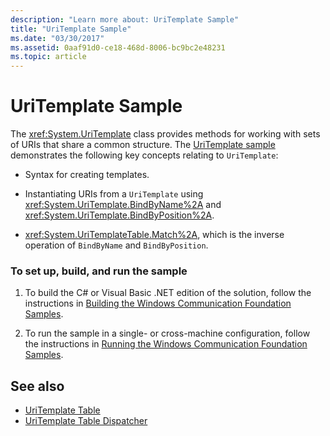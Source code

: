 ```yaml
---
description: "Learn more about: UriTemplate Sample"
title: "UriTemplate Sample"
ms.date: "03/30/2017"
ms.assetid: 0aaf91d0-ce18-468d-8006-bc9bc2e48231
ms.topic: article
---
```

# UriTemplate Sample

The <xref:System.UriTemplate> class provides methods for working with sets of URIs that share a common structure. The [UriTemplate sample](https://github.com/dotnet/samples/tree/main/framework/wcf) demonstrates the following key concepts relating to `UriTemplate`:

- Syntax for creating templates.

- Instantiating URIs from a `UriTemplate` using <xref:System.UriTemplate.BindByName%2A> and <xref:System.UriTemplate.BindByPosition%2A>.

- <xref:System.UriTemplateTable.Match%2A>, which is the inverse operation of `BindByName` and `BindByPosition`.

### To set up, build, and run the sample

1. To build the C# or Visual Basic .NET edition of the solution, follow the instructions in [Building the Windows Communication Foundation Samples](building-the-samples.md).

2. To run the sample in a single- or cross-machine configuration, follow the instructions in [Running the Windows Communication Foundation Samples](running-the-samples.md).

## See also

- [UriTemplate Table](uritemplate-table-sample.md)
- [UriTemplate Table Dispatcher](uritemplate-table-dispatcher-sample.md)
